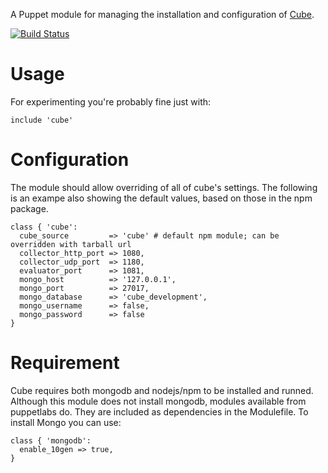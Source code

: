 A Puppet module for managing the installation and configuration of
[Cube](https://github.com/square/cube).

[![Build
Status](https://secure.travis-ci.org/garethr/garethr-cube.png)](http://travis-ci.org/garethr/garethr-cube)

# Usage

For experimenting you're probably fine just with:

    include 'cube'

# Configuration

The module should allow overriding of all of cube's settings. The
following is an exampe also showing the default values, based on those
in the npm package.

    class { 'cube':
      cube_source         => 'cube' # default npm module; can be overridden with tarball url
      collector_http_port => 1080,
      collector_udp_port  => 1180,
      evaluator_port      => 1081,
      mongo_host          => '127.0.0.1',
      mongo_port          => 27017,
      mongo_database      => 'cube_development',
      mongo_username      => false,
      mongo_password      => false
    }

# Requirement

Cube requires both mongodb and nodejs/npm to be installed and runned.
Although this module does not install mongodb, modules available from
puppetlabs do. They are included as dependencies in the Modulefile.
To install Mongo you can use:

    class { 'mongodb':
      enable_10gen => true,
    }
